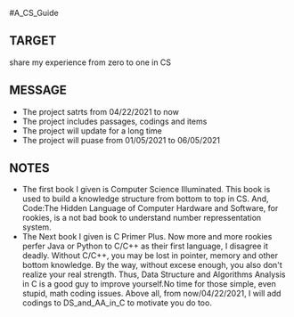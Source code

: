 #A_CS_Guide
## TARGET
share my experience from zero to one in CS
## MESSAGE
* The project satrts from 04/22/2021 to now
* The project includes passages, codings and items
* The project will update for a long time
* The project will puase from 01/05/2021 to 06/05/2021
## NOTES
* The first book I given is Computer Science Illuminated. This book is used to build a knowledge structure from bottom to top in CS. And, Code:The Hidden Language of Computer Hardware and Software, for rookies, is a not bad book to understand number repressentation system. 
* The Next book I given is C Primer Plus. Now more and more rookies perfer Java or Python to C/C++ as their first language, I disagree it deadly. Without C/C++, you may be lost in pointer, memory and other bottom knowledge. By the way, without excese enough, you also don't realize your real strength. Thus, Data Structure and Algorithms Analysis in C is a good guy to improve yourself.No time for those simple, even stupid, math coding issues. Above all, from now/04/22/2021, I will add codings to DS_and_AA_in_C to motivate you do too. 
 

